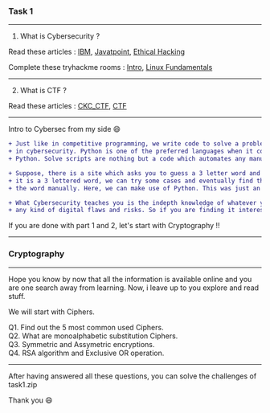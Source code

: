 ### Task 1

---

1. What is Cybersecurity ?

Read these articles : [IBM](https://www.ibm.com/in-en/topics/cybersecurity), [Javatpoint](https://www.javatpoint.com/what-is-cyber-security), [Ethical Hacking](https://github.com/ckc1404/Great-Learning/tree/main/Introduction%20to%20ethical%20hacking)

Complete these tryhackme rooms : [Intro](https://tryhackme.com/room/beginnerpathintro), [Linux Fundamentals](https://tryhackme.com/room/linuxfundamentalspart1)

---

2. What is CTF ?

Read these articles : [CKC_CTF](https://www.linkedin.com/pulse/ctfs-chaitanya-krishna-chauhan/), [CTF](https://dev.to/atan/what-is-ctf-and-how-to-get-started-3f04)

---

Intro to Cybersec from my side 😄

```diff
+ Just like in competitive programming, we write code to solve a problem, we create solve scripts to solve some kind of challenge
+ in cybersecurity. Python is one of the preferred languages when it comes to creating solve scipts. Don't worry if you are new with 
+ Python. Solve scripts are nothing but a code which automates any manual operation or task. 

+ Suppose, there is a site which asks you to guess a 3 letter word and if a letter is correct then it displays green else red. Since,
+ it is a 3 lettered word, we can try some cases and eventually find the word. But what if the length was 1000,\we possibly cannot decode
+ the word manually. Here, we can make use of Python. This was just an example but you noticed, how automation may solve our problems.

+ What Cybersecurity teaches you is the indepth knowledge of whatever you are learning. It equips you with all the skills needed to tackle
+ any kind of digital flaws and risks. So if you are finding it interesting, let's move forward.
```

If you are done with part 1 and 2, let's start with Cryptography !!

---

### Cryptography 

---

Hope you know by now that all the information is available online and you are one search away from learning.
Now, i leave up to you explore and read stuff.

We will start with Ciphers. 

Q1. Find out the 5 most common used Ciphers.  
Q2. What are monoalphabetic substitution Ciphers.  
Q3. Symmetric and Assymetric encryptions.  
Q4. RSA algorithm and Exclusive OR operation.  

---

After having answered all these questions, you can solve the challenges of task1.zip

Thank you 😄

